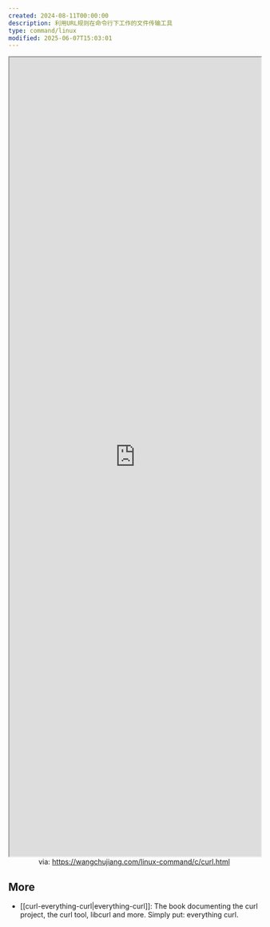```yaml
---
created: 2024-08-11T00:00:00
description: 利用URL规则在命令行下工作的文件传输工具
type: command/linux
modified: 2025-06-07T15:03:01
---
```


<iframe src='https://wangchujiang.com/linux-command/c/curl.html' style='height:40vh;width:100%' class='iframe-radius' allow='fullscreen'></iframe>
<center>via: <a href='https://wangchujiang.com/linux-command/c/curl.html' target='_blank' class='external-link'>https://wangchujiang.com/linux-command/c/curl.html</a></center>

## More
- [[curl-everything-curl|everything-curl]]: The book documenting the curl project, the curl tool, libcurl and more. Simply put: everything curl.

